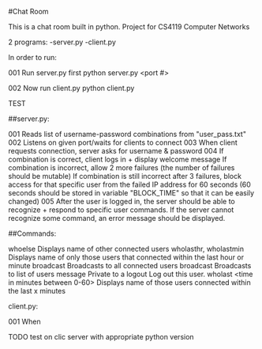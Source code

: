 #Chat Room

This is a chat room built in python.
Project for CS4119 Computer Networks


2 programs:
-server.py
-client.py

In order to run:

001   Run server.py first
        python server.py <port #>

002   Now run client.py
        python client.py



TEST


##server.py:

001    Reads list of username-password combinations from "user_pass.txt"
002    Listens on given port/waits for clients to connect
003    When client requests connection, server asks for username & password
004    If combination is correct, client logs in + display welcome message
       If combination is incorrect, allow 2 more failures (the number of failures should be mutable)
       If combination is still incorrect after 3 failures, block access for that specific user from the failed IP address
          for 60 seconds (60 seconds should be stored in variable "BLOCK_TIME" so that it can be easily changed)
005    After the user is logged in, the server should be able to recognize + respond to specific user commands.
        If the server cannot recognize some command, an error message should be displayed.



##Commands:

whoelse                                 Displays name of other connected users
wholasthr, wholastmin                   Displays name of only those users that connected within the last hour or minute
broadcast<message>                      Broadcasts <message> to all connected users
broadcast<user><user><user><message>    Broadcasts <message> to list of users
message <user> <message>                Private <message> to a <user>
logout                                  Log out this user.
wholast <time in minutes between 0-60>  Displays name of those users connected within the last x minutes


client.py:

001     When
 

TODO
test on clic server with appropriate python version
